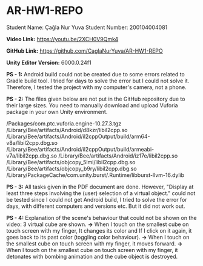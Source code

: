 # AR-HW1-REPO

Student Name: Çağla Nur Yuva
Student Number: 200104004081

**Video Link:** https://youtu.be/2XCH0V9Qmk4

**GitHub Link:** https://github.com/CaglaNurYuva/AR-HW1-REPO

**Unity Editor Version:** 6000.0.24f1

**PS - 1:** Android build could not be created due to some errors related to Gradle build tool. I tried for days to solve the error but I could not solve it. Therefore, I tested the project with my computer's camera, not a phone.


**PS - 2:** The files given below are not put in the GitHub repository due to their large sizes. You need to manually download and upload Vuforia package in your own Unity environment. 

/Packages/com.ptc.vuforia.engine-10.27.3.tgz
/Library/Bee/artifacts/Android/d8kzr/libil2cpp.so
/Library/Bee/artifacts/Android/il2cppOutput/build/arm64-v8a/libil2cpp.dbg.so
/Library/Bee/artifacts/Android/il2cppOutput/build/armeabi-v7a/libil2cpp.dbg.so
/Library/Bee/artifacts/Android/iz17e/libil2cpp.so
/Library/Bee/artifacts/objcopy_5lmi/libil2cpp.dbg.so
/Library/Bee/artifacts/objcopy_b9ry/libil2cpp.dbg.so
/Library/PackageCache/com.unity.burst/.Runtime/libburst-llvm-16.dylib

**PS - 3:** All tasks given in the PDF document are done. However, "Display at least three steps involving the (user) selection of a virtual object." could not be tested since I could not get Android build, I tried to solve the error for days, with different computers and versions etc. But it did not work out.


**PS - 4:** Explanation of the scene's behaviour that could not be shown on the video: 3 virtual cube are shown. 
**->** When I touch on the smallest cube on touch screen with my finger, It changes its color and If I click on it again, it goes back to its past color (toggling color behaviour).
**->** When I touch on the smallest cube on touch screen with my finger, it moves forward. 
**->** When I touch on the smallest cube on touch screen with my finger, it detonates with bombing animation and the cube object is destroyed.
